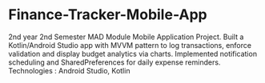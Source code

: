 # Finance-Tracker-Mobile-App
2nd year 2nd Semester MAD Module Mobile Application Project. Built a Kotlin/Android Studio app with MVVM pattern to log transactions, enforce validation and display  budget analytics via charts. Implemented notification scheduling and SharedPreferences for daily expense  reminders. Technologies : Android Studio, Kotlin
